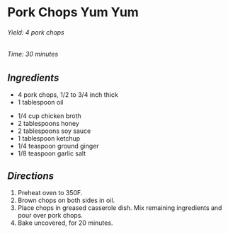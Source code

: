 # Pork Chops Yum Yum

######  Yield: 4 pork chops
######  Time:  30 minutes

##  *Ingredients*

- 4 pork chops, 1/2 to 3/4 inch thick
- 1 tablespoon oil
<!--  -->
- 1/4 cup chicken broth
- 2 tablespoons honey
- 2 tablespoons soy sauce
- 1 tablespoon ketchup
- 1/4 teaspoon ground ginger
- 1/8 teaspoon garlic salt

##  *Directions*
1. Preheat oven to 350F.
1. Brown chops on both sides in oil.
2. Place chops in greased casserole dish.  Mix remaining ingredients and
pour over pork chops.
3. Bake uncovered, for 20 minutes.
